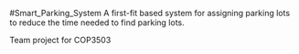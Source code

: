#Smart_Parking_System
A first-fit based system for assigning parking lots to reduce the time needed to find parking lots.

Team project for COP3503
